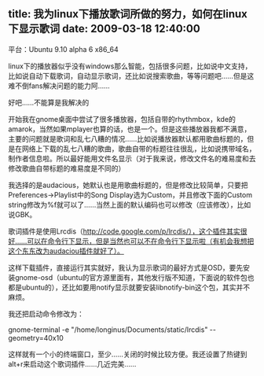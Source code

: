 title: 我为linux下播放歌词所做的努力，如何在linux下显示歌词
date: 2009-03-18 12:40:00
---

平台：Ubuntu 9.10 alpha 6 x86_64

linux下的播放器似乎没有windows那么智能，包括很多问题，比如说中文支持，比如说自动下载歌词，自动显示歌词，还比如说搜索歌曲，等等问题吧……但是这难不倒fans解决问题的能力阿……

好吧……不能算是我解决的

开始我在gnome桌面中尝试了很多播放器，包括自带的rhythmbox，kde的amarok，当然如果mplayer也算的话，也是一个。但是这些播放器我都不满意，主要的问题就是歌词和乱七八糟的情况……比如说播放器默认都用歌曲标题的，但是在网络上下载的乱七八糟的歌曲，歌曲自带的标题往往很乱，比如说携带域名，制作者信息啦。所以最好能用文件名显示（对于我来说，修改文件名的难易度和去修改歌曲自带标题的难易度是不同的）

我选择的是audacious，她默认也是用歌曲标题的，但是修改比较简单，只要把Preferences-&gt;Playlist中的Song Display选为Custom，并且修改下面的Custom string修改为%f就可以了……当然上面的默认编码也可以修改（应该修改），比如说GBK。

歌词插件是使用Lrcdis（http://code.google.com/p/lrcdis/），这个插件其实很好……可以在命令行下显示，但是当然也可以不在命令行下显示啦（有机会我想把这个东东改为audaciou插件就好了）。

这样下载插件，直接运行其实就好，我认为显示歌词的最好方式是OSD，要先安装gnome-osd（ubuntu的官方源里面有，其他发行版不知道，下面说的软件包也都是ubuntu的），还比如要用notify显示就要安装libnotify-bin这个包，其实并不麻烦。

我还把启动命令修改为：

gnome-terminal -e "/home/longinus/Documents/static/lrcdis" --geometry=40x10

这样就有一个小的终端窗口，至少……关闭的时候比较方便。我还设置了热键到alt+r来启动这个歌词插件……几近完美……